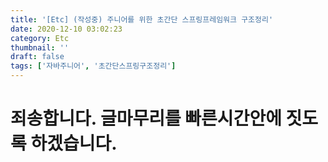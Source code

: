 ```yaml
---
title: '[Etc] (작성중) 주니어를 위한 초간단 스프링프레임워크 구조정리'
date: 2020-12-10 03:02:23
category: Etc
thumbnail: ''
draft: false
tags: ['자바주니어', '초간단스프링구조정리']
---
```


# 죄송합니다. 글마무리를 빠른시간안에 짓도록 하겠습니다.

<!-- ####읽어주셔서 감사합니다.🖐 -->
